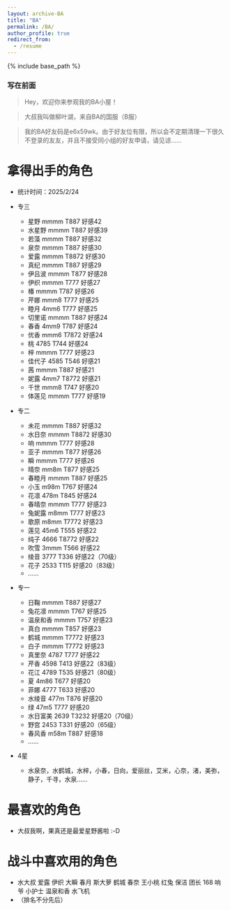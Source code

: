 ```yaml
---
layout: archive-BA
title: "BA"
permalink: /BA/
author_profile: true
redirect_from:
  - /resume
---
```


{% include base_path %}

### 写在前面
> Hey，欢迎你来参观我的BA小屋！

> 大叔我叫做柳叶湖，来自BA的国服（B服）

> 我的BA好友码是e6x59wk。由于好友位有限，所以会不定期清理一下很久不登录的友友，并且不接受同小组的好友申请，请见谅……

拿得出手的角色
======
* 统计时间：2025/2/24

* 专三
  * 星野 mmmm T887 好感42
  * 水星野 mmmm T887 好感39
  * 若藻 mmmm T887 好感32
  * 泉奈 mmmm T887 好感30
  * 爱露 mmmm T8872 好感30
  * 真纪 mmmm T887 好感29
  * 伊吕波 mmmm T877 好感28
  * 伊织 mmmm T777 好感27
  * 椿 mmmm T787 好感26
  * 芹娜 mmm8 T777 好感25
  * 睦月 4mm6 T777 好感25
  * 切里诺 mmmm T887 好感24
  * 春香 4mm9 T787 好感24
  * 优香 mmm6 T7872 好感24
  * 桃 4785 T744 好感24
  * 梓 mmmm T777 好感23
  * 佳代子 4585 T546 好感21
  * 茜 mmmm T887 好感21
  * 妮露 4mm7 T8772 好感21
  * 千世 mmm8 T747 好感20
  * 体莲见 mmmm T777 好感19

* 专二
  * 未花 mmmm T887 好感32
  * 水日奈 mmmm T8872 好感30
  * 响 mmmm T777 好感28
  * 亚子 mmmm T877 好感26
  * 瞬 mmmm T777 好感26
  * 晴奈 mm8m T877 好感25
  * 春睦月 mmmm T887 好感25
  * 小玉 m98m T767 好感24
  * 花凛 478m T845 好感24
  * 春晴奈 mmmm T777 好感23
  * 兔妮露 m8mm T777 好感23
  * 歌原 m8mm T7772 好感23
  * 莲见 45m6 T555 好感22
  * 纯子 4666 T8772 好感22
  * 吹雪 3mmm T566 好感22
  * 绫音 3777 T336 好感22（70级）
  * 花子 2533 T115 好感20（83级）
  * ……

* 专一
  * 日鞠 mmmm T887 好感27
  * 兔花凛 mmmm T767 好感25
  * 温泉和香 mmmm T757 好感23
  * 真白 mmmm T857 好感23
  * 鹤城 mmmm T7772 好感23
  * 白子 mmmm T7772 好感23
  * 真里奈 4787 T777 好感22
  * 芹香 4598 T413 好感22（83级）
  * 花江 4789 T535 好感21（80级）
  * 夏 4m86 T677 好感20
  * 菲娜 4777 T633 好感20
  * 水绫音 477m T876 好感20
  * 绿 47m5 T777 好感20
  * 水日富美 2639 T3232 好感20（70级）
  * 野宫 2453 T331 好感20（65级）
  * 春风香 m58m T887 好感18
  * ……

* 4星
  * 水泉奈，水鹤城，水梓，小春，日向，爱丽丝，艾米，心奈，渚，美弥，静子，千寻，水泉……
  
最喜欢的角色
======
* 大叔我啊，果真还是最爱星野酱啦 :-D

战斗中喜欢用的角色
======
* 水大叔  爱露  伊织  大瞬  春月  斯大萝  鹤城  春奈  王小桃  红兔  保洁  团长  168  响爷  小护士  温泉和香  水飞机
* （排名不分先后）
